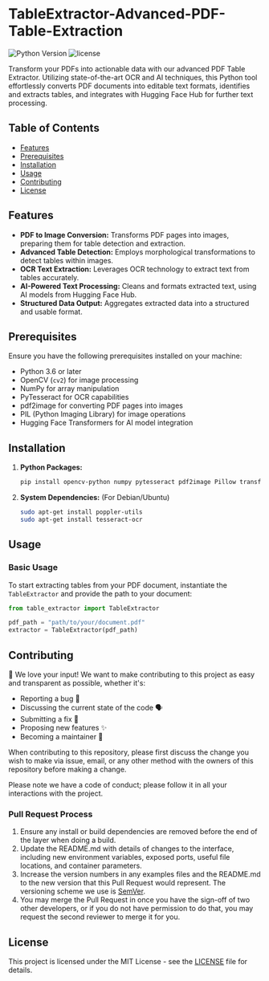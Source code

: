 # TableExtractor-Advanced-PDF-Table-Extraction

![Python Version](https://img.shields.io/badge/python-3.6+-blue.svg)
![license](https://img.shields.io/badge/license-MIT-green.svg)

Transform your PDFs into actionable data with our advanced PDF Table Extractor. Utilizing state-of-the-art OCR and AI techniques, this Python tool effortlessly converts PDF documents into editable text formats, identifies and extracts tables, and integrates with Hugging Face Hub for further text processing.

## Table of Contents
- [Features](#features)
- [Prerequisites](#prerequisites)
- [Installation](#installation)
- [Usage](#usage)
- [Contributing](#contributing)
- [License](#license)

## Features

- **PDF to Image Conversion:** Transforms PDF pages into images, preparing them for table detection and extraction.
- **Advanced Table Detection:** Employs morphological transformations to detect tables within images.
- **OCR Text Extraction:** Leverages OCR technology to extract text from tables accurately.
- **AI-Powered Text Processing:** Cleans and formats extracted text, using AI models from Hugging Face Hub.
- **Structured Data Output:** Aggregates extracted data into a structured and usable format.

## Prerequisites

Ensure you have the following prerequisites installed on your machine:
- Python 3.6 or later
- OpenCV (`cv2`) for image processing
- NumPy for array manipulation
- PyTesseract for OCR capabilities
- pdf2image for converting PDF pages into images
- PIL (Python Imaging Library) for image operations
- Hugging Face Transformers for AI model integration

## Installation

1. **Python Packages:**

    ```bash
    pip install opencv-python numpy pytesseract pdf2image Pillow transformers
    ```

2. **System Dependencies:** (For Debian/Ubuntu)

    ```bash
    sudo apt-get install poppler-utils
    sudo apt-get install tesseract-ocr
    
    ```
    
## Usage

### Basic Usage

To start extracting tables from your PDF document, instantiate the `TableExtractor` and provide the path to your document:

```python
from table_extractor import TableExtractor

pdf_path = "path/to/your/document.pdf"
extractor = TableExtractor(pdf_path)
```
## Contributing
🌟 We love your input! We want to make contributing to this project as easy and transparent as possible, whether it's:

- Reporting a bug 🐛
- Discussing the current state of the code 🗣
- Submitting a fix 🔨
- Proposing new features ✨
- Becoming a maintainer 🚀

When contributing to this repository, please first discuss the change you wish to make via issue, email, or any other method with the owners of this repository before making a change.

Please note we have a code of conduct; please follow it in all your interactions with the project.

### Pull Request Process

1. Ensure any install or build dependencies are removed before the end of the layer when doing a build.
2. Update the README.md with details of changes to the interface, including new environment variables, exposed ports, useful file locations, and container parameters.
3. Increase the version numbers in any examples files and the README.md to the new version that this Pull Request would represent. The versioning scheme we use is [SemVer](http://semver.org/).
4. You may merge the Pull Request in once you have the sign-off of two other developers, or if you do not have permission to do that, you may request the second reviewer to merge it for you.

## License

This project is licensed under the MIT License - see the [LICENSE](LICENSE) file for details.






